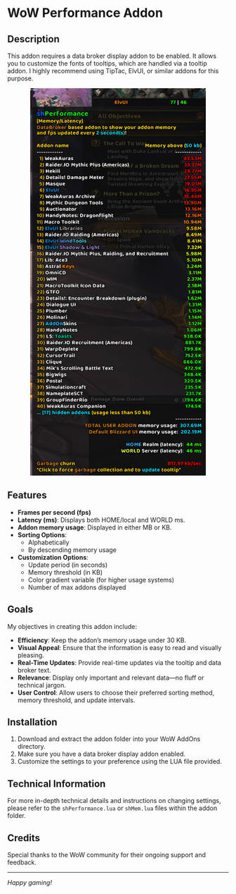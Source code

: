 # WoW Performance Addon

## Description

This addon requires a data broker display addon to be enabled. It allows you to customize the fonts of tooltips, which are handled via a tooltip addon. I highly recommend using TipTac, ElvUI, or similar addons for this purpose.

<div align="center">
  <img width="400" src="https://github.com/masomh-personal/shPerformance/blob/main/media/shPerformance.png?raw=true">
</div>

## Features

- **Frames per second (fps)**
- **Latency (ms)**: Displays both HOME/local and WORLD ms.
- **Addon memory usage**: Displayed in either MB or KB.
- **Sorting Options**:
  - Alphabetically
  - By descending memory usage
- **Customization Options**:
  - Update period (in seconds)
  - Memory threshold (in KB)
  - Color gradient variable (for higher usage systems)
  - Number of max addons displayed

## Goals

My objectives in creating this addon include:

- **Efficiency**: Keep the addon’s memory usage under 30 KB.
- **Visual Appeal**: Ensure that the information is easy to read and visually pleasing.
- **Real-Time Updates**: Provide real-time updates via the tooltip and data broker text.
- **Relevance**: Display only important and relevant data—no fluff or technical jargon.
- **User Control**: Allow users to choose their preferred sorting method, memory threshold, and update intervals.

## Installation

1. Download and extract the addon folder into your WoW AddOns directory.
2. Make sure you have a data broker display addon enabled.
3. Customize the settings to your preference using the LUA file provided.

## Technical Information

For more in-depth technical details and instructions on changing settings, please refer to the `shPerformance.lua` or `shMem.lua` files within the addon folder.

## Credits

Special thanks to the WoW community for their ongoing support and feedback.

---

_Happy gaming!_
